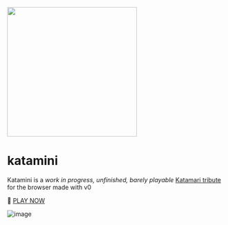 <img src="https://github.com/user-attachments/assets/092536d9-66a9-4b6b-8b0c-6602c32817ad" width=300 />

# katamini

Katamini is a _work in progress, unfinished, barely playable_ [Katamari tribute](https://archive.org/details/KatamariFortissimoDamacy/) for the browser made with v0

🎱 [PLAY NOW](https://lmangani.github.io/katamini/)

![image](https://github.com/user-attachments/assets/2368e727-5640-47cd-878a-62e498c5af63)
